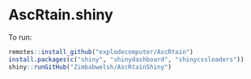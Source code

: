 # AscRtain.shiny

To run:

```r
remotes::install_github("explodecomputer/AscRtain")
install.packages(c("shiny", "shinydashboard", "shinycssloaders"))
shiny::runGitHub("Zimbabwelsh/AscRtainShiny")
```
